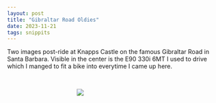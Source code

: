 ```yaml
---
layout: post
title: "Gibraltar Road Oldies"
date: 2023-11-21
tags: snippits
---
```


Two images post-ride at Knapps Castle on the famous Gibraltar Road in Santa Barbara. Visible in the center is the E90 330i 6MT I used to drive which I manged to fit a bike into everytime I came up here.

<br>
<p align="center">
<img style="max-width: 1024px; margin: 0 0 0 -162px;" src="https://storage.googleapis.com/fkwang_blog_image_hosting/2023_11_21_gibraltar_rd/img.jpg">
</p>